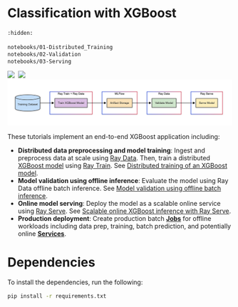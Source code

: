 # Classification with XGBoost


```{toctree}
:hidden:

notebooks/01-Distributed_Training
notebooks/02-Validation
notebooks/03-Serving

```


<div align="left">
<a target="_blank" href="https://console.anyscale.com/"><img src="https://img.shields.io/badge/🚀 Run_on-Anyscale-9hf"></a>&nbsp;
<a href="https://github.com/anyscale/e2e-xgboost" role="button"><img src="https://img.shields.io/static/v1?label=&amp;message=View%20On%20GitHub&amp;color=586069&amp;logo=github&amp;labelColor=2f363d"></a>&nbsp;
</div>


<div align="center">
  <img src="https://raw.githubusercontent.com/anyscale/e2e-xgboost/refs/heads/main/images/overview.png" width=800>
</div>

These tutorials implement an end-to-end XGBoost application including:


- **Distributed data preprocessing and model training**: Ingest and preprocess data at scale using [Ray Data](https://docs.ray.io/en/latest/data/data.html). Then, train a distributed [XGBoost model](https://xgboost.readthedocs.io/en/stable/python/index.html) using [Ray Train](https://docs.ray.io/en/latest/train/train.html). See [Distributed training of an XGBoost model](./notebooks/01-Distributed_Training.ipynb).
- **Model validation using offline inference**: Evaluate the model using Ray Data offline batch inference. See [Model validation using offline batch inference](./notebooks/02-Validation.ipynb).
- **Online model serving**: Deploy the model as a scalable online service using [Ray Serve](https://docs.ray.io/en/latest/serve/index.html). See [Scalable online XGBoost inference with Ray Serve](./notebooks/03-Serving.ipynb).
- **Production deployment**: Create production batch [**Jobs**](https://docs.anyscale.com/platform/jobs/) for offline workloads including data prep, training, batch prediction, and potentially online [**Services**](https://docs.anyscale.com/platform/services/).



# Dependencies

To install the dependencies, run the following:

```bash
pip install -r requirements.txt
```

